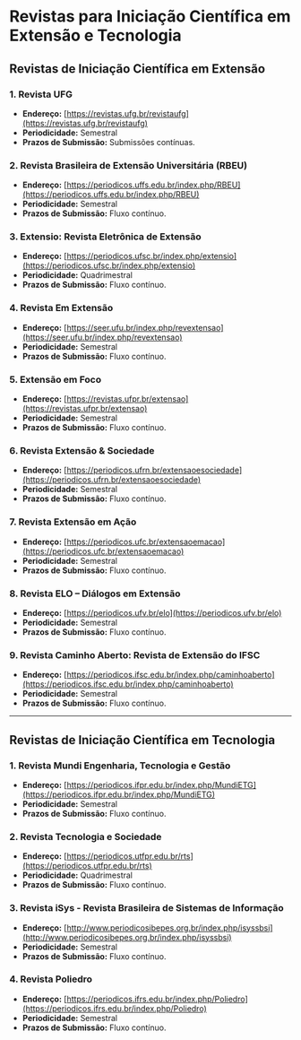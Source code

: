 # Revistas para Iniciação Científica em Extensão e Tecnologia

## Revistas de Iniciação Científica em Extensão

### 1. Revista UFG
- **Endereço:** [https://revistas.ufg.br/revistaufg](https://revistas.ufg.br/revistaufg)
- **Periodicidade:** Semestral
- **Prazos de Submissão:** Submissões contínuas.

### 2. Revista Brasileira de Extensão Universitária (RBEU)
- **Endereço:** [https://periodicos.uffs.edu.br/index.php/RBEU](https://periodicos.uffs.edu.br/index.php/RBEU)
- **Periodicidade:** Semestral
- **Prazos de Submissão:** Fluxo contínuo.

### 3. Extensio: Revista Eletrônica de Extensão
- **Endereço:** [https://periodicos.ufsc.br/index.php/extensio](https://periodicos.ufsc.br/index.php/extensio)
- **Periodicidade:** Quadrimestral
- **Prazos de Submissão:** Fluxo contínuo.

### 4. Revista Em Extensão
- **Endereço:** [https://seer.ufu.br/index.php/revextensao](https://seer.ufu.br/index.php/revextensao)
- **Periodicidade:** Semestral
- **Prazos de Submissão:** Fluxo contínuo.

### 5. Extensão em Foco
- **Endereço:** [https://revistas.ufpr.br/extensao](https://revistas.ufpr.br/extensao)
- **Periodicidade:** Semestral
- **Prazos de Submissão:** Fluxo contínuo.

### 6. Revista Extensão & Sociedade
- **Endereço:** [https://periodicos.ufrn.br/extensaoesociedade](https://periodicos.ufrn.br/extensaoesociedade)
- **Periodicidade:** Semestral
- **Prazos de Submissão:** Fluxo contínuo.

### 7. Revista Extensão em Ação
- **Endereço:** [https://periodicos.ufc.br/extensaoemacao](https://periodicos.ufc.br/extensaoemacao)
- **Periodicidade:** Semestral
- **Prazos de Submissão:** Fluxo contínuo.

### 8. Revista ELO – Diálogos em Extensão
- **Endereço:** [https://periodicos.ufv.br/elo](https://periodicos.ufv.br/elo)
- **Periodicidade:** Semestral
- **Prazos de Submissão:** Fluxo contínuo.

### 9. Revista Caminho Aberto: Revista de Extensão do IFSC
- **Endereço:** [https://periodicos.ifsc.edu.br/index.php/caminhoaberto](https://periodicos.ifsc.edu.br/index.php/caminhoaberto)
- **Periodicidade:** Semestral
- **Prazos de Submissão:** Fluxo contínuo.

---

## Revistas de Iniciação Científica em Tecnologia

### 1. Revista Mundi Engenharia, Tecnologia e Gestão
- **Endereço:** [https://periodicos.ifpr.edu.br/index.php/MundiETG](https://periodicos.ifpr.edu.br/index.php/MundiETG)
- **Periodicidade:** Semestral
- **Prazos de Submissão:** Fluxo contínuo.

### 2. Revista Tecnologia e Sociedade
- **Endereço:** [https://periodicos.utfpr.edu.br/rts](https://periodicos.utfpr.edu.br/rts)
- **Periodicidade:** Quadrimestral
- **Prazos de Submissão:** Fluxo contínuo.

### 3. Revista iSys - Revista Brasileira de Sistemas de Informação
- **Endereço:** [http://www.periodicosibepes.org.br/index.php/isyssbsi](http://www.periodicosibepes.org.br/index.php/isyssbsi)
- **Periodicidade:** Semestral
- **Prazos de Submissão:** Fluxo contínuo.

### 4. Revista Poliedro
- **Endereço:** [https://periodicos.ifrs.edu.br/index.php/Poliedro](https://periodicos.ifrs.edu.br/index.php/Poliedro)
- **Periodicidade:** Semestral
- **Prazos de Submissão:** Fluxo contínuo.
